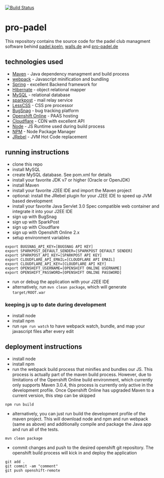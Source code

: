 [![Build Status](https://travis-ci.org/debueb/padel.koeln.svg?branch=master)](https://travis-ci.org/debueb/padel.koeln)

# pro-padel

This repository contains the source code for the padel club managment software behind [padel.koeln](https://padel.koeln), [walls.de](https://walls.de) and [pro-padel.de](http://pro-padel.de)


## technologies used
- [Maven](https://maven.apache.org/) - Java dependency managment and build process
- [webpack](https://webpack.js.org) - Javascript minification and bundling
- [Spring](https://spring.io/) - excellent Backend framework for 
- [Hibernate](http://hibernate.org/) - object relational mapper
- [MySQL](https://www.mysql.com/)  - relational database
- [sparkpost](http://sparkpost.com) - mail relay service
- [LessCSS](http://lesscss.org) - CSS pre processor
- [BugSnag](https://bugsnag.com) - bug tracking platform
- [Openshift Online](http://openshift.com) - PAAS hosting
- [Cloudflare](https://cloudflare.com) - CDN with excellent API
- [Node](http://nodejs.org) - JS Runtime used during build process
- [NPM](https://www.npmjs.com) - Node Package Manager
- [JRebel](https://zeroturnaround.com/software/jrebel/) - JVM Hot Code replacement


## running instructions
- clone this repo
- install MySQL
- create MySQL database. See pom.xml for details
- install your favorite JDK v7 or higher (Oracle or OpenJDK)
- install Maven
- install your favorite J2EE IDE and import the Maven project
- optional: install the JRebel plugin for your J2EE IDE to speed up JVM based development
- install your favorite Java Servlet 3.0 Spec compatible web container and integrate it into your J2EE IDE
- sign up with BugSnag
- sign up with SparkPost
- sign up with Cloudflare
- sign up with Openshift Online 2.x
- setup environment variables
```shell
export BUGSNAG_API_KEY=[BUGSNAG API KEY]
export SPARKPOST_DEFAULT_SENDER=[SPARKPOST DEFAULT SENDER]
export SPARKPOST_API_KEY=[SPARKPOST API KEY]
export CLOUDFLARE_API_EMAIL=[CLOUDFLARE API EMAIL]
export CLOUDFLARE_API_KEY=[CLOUDFLARE API KEY]
export OPENSHIFT_USERNAME=[OPENSHIFT ONLINE USERNAME]
export OPENSHIFT_PASSWORD=[OPENSHIFT ONLINE PASSWORD]
```
- run or debug the application with your J2EE IDE
- alternatively, run `mvn clean package`, which will generate `target/ROOT.war`

### keeping js up to date during development
- install node
- install npm
- run `npm run watch` to have webpack watch, bundle, and map your javascript files after every edit

## deployment instructions
- install node
- install npm
- run the webpack build process that minifies and bundles our JS. This process is actually part of the maven build process. However, due to limitations of the Openshift Online build environment, which currently only supports Maven 3.0.4, this process is currently only active in the development profile. Once Openshift Online has upgraded Maven to a current version, this step can be skipped
```shell
npm run build
```
- alternatively, you can just run build the development profile of the maven project. This will download node and npm and run webpack (same as above) and additionally compile and package the Java app and run all of the tests. 
```shell
mvn clean package
```
- commit changes and push to the desired openshift git repository. The openshift build process will kick in and deploy the application
```shell
git add .
git commit -am "comment"
git push openshift-remote
```

